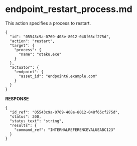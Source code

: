 
# endpoint_restart_process.md

This action specifies a process to restart.

```
{
  "id": "05543c9a-0769-408e-8012-048f65cf275d",
  "action": "restart",
  "target": {
    "process": {
      "name": "otaku.exe"
    }
  },
  "actuator": {
    "endpoint": {
      "asset_id": "endpoint6.example.com"
    }
  }
}
```

**RESPONSE**

```
{
  "id_ref": "05543c9a-0769-408e-8012-048f65cf275d",
  "status": 200,
  "status_text": "string",
  "results": {
    "command_ref": "INTERNALREFERENCEVALUEABC123"
  }
}
```
